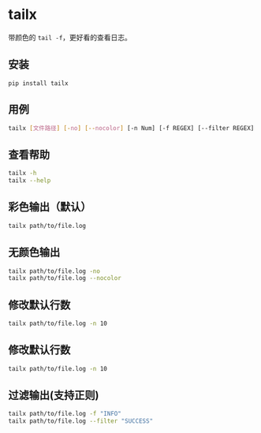 # tailx

带颜色的 `tail -f`，更好看的查看日志。

## 安装

```
pip install tailx
```

## 用例

```bash
tailx [文件路径] [-no] [--nocolor] [-n Num] [-f REGEX] [--filter REGEX] [-h] [--help] 
```
## 查看帮助

```bash
tailx -h
tailx --help
```

## 彩色输出（默认）

```bash
tailx path/to/file.log
```

## 无颜色输出

```bash
tailx path/to/file.log -no
tailx path/to/file.log --nocolor
```

## 修改默认行数

```bash
tailx path/to/file.log -n 10
```

## 修改默认行数

```bash
tailx path/to/file.log -n 10
```

## 过滤输出(支持正则)

```bash
tailx path/to/file.log -f "INFO"
tailx path/to/file.log --filter "SUCCESS"
```
